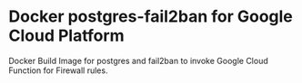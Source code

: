 # Docker postgres-fail2ban for Google Cloud Platform

Docker Build Image for postgres and fail2ban to invoke Google Cloud Function for Firewall rules.
